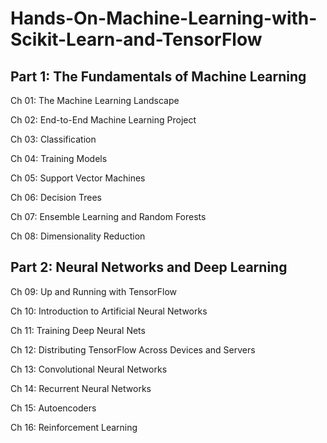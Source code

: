 # Hands-On-Machine-Learning-with-Scikit-Learn-and-TensorFlow

## Part 1: The Fundamentals of Machine Learning
Ch 01: The Machine Learning Landscape

Ch 02: End-to-End Machine Learning Project

Ch 03: Classification

Ch 04: Training Models

Ch 05: Support Vector Machines

Ch 06: Decision Trees

Ch 07: Ensemble Learning and Random Forests

Ch 08: Dimensionality Reduction

## Part 2: Neural Networks and Deep Learning
Ch 09: Up and Running with TensorFlow

Ch 10: Introduction to Artificial Neural Networks

Ch 11: Training Deep Neural Nets

Ch 12: Distributing TensorFlow Across Devices and Servers

Ch 13: Convolutional Neural Networks

Ch 14: Recurrent Neural Networks

Ch 15: Autoencoders

Ch 16: Reinforcement Learning

